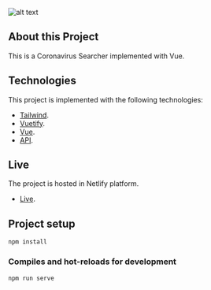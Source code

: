 ![alt text](https://github.com/zisispa/coronavirus-search-vue/blob/master/coronavirus-photo.PNG?raw=true)

## About this Project

This is a Coronavirus Searcher implemented with Vue.

## Technologies

This project is implemented with the following technologies:

- [Tailwind](https://tailwindcss.com/).
- [Vuetify](https://vuetifyjs.com/en/).
- [Vue](https://vuejs.org/).
- [API](https://covid19api.com/).

## Live

The project is hosted in Netlify platform.

- [Live](https://coronavirusearcher.netlify.app/).

## Project setup

```
npm install
```

### Compiles and hot-reloads for development

```
npm run serve
```
